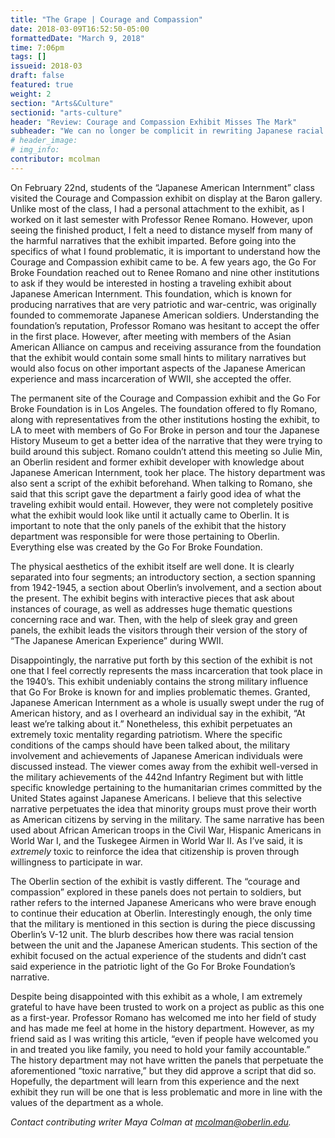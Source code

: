 ```yaml
---
title: "The Grape | Courage and Compassion"
date: 2018-03-09T16:52:50-05:00
formattedDate: "March 9, 2018"
time: 7:06pm
tags: []
issueid: 2018-03
draft: false
featured: true
weight: 2 
section: "Arts&Culture"
sectionid: "arts-culture"
header: "Review: Courage and Compassion Exhibit Misses The Mark"
subheader: "We can no longer be complicit in rewriting Japanese racial trauma"
# header_image: 
# img_info: 
contributor: mcolman
---
```


On February 22nd, students of the “Japanese American Internment” class visited the Courage and Compassion exhibit on display at the Baron gallery. Unlike most of the class, I had a personal attachment to the exhibit, as I worked on it last semester with Professor Renee Romano. However, upon seeing the finished product, I felt a need to distance myself from many of the harmful narratives that the exhibit imparted. 
Before going into the specifics of what I found problematic, it is important to understand how the Courage and Compassion exhibit came to be. A few years ago, the Go For Broke Foundation reached out to Renee Romano and nine other institutions to ask if they would be interested in hosting a traveling exhibit about Japanese American Internment. This foundation, which is known for producing narratives that are very patriotic and war-centric, was originally founded to commemorate Japanese American soldiers. Understanding the foundation’s reputation, Professor Romano was hesitant to accept the offer in the first place. However, after meeting with members of the Asian American Alliance on campus and receiving assurance from the foundation that the exhibit would contain some small hints to military narratives but would also focus on other important aspects of the Japanese American experience and mass incarceration of WWII, she accepted the offer. 

The permanent site of the Courage and Compassion exhibit and the Go For Broke Foundation is in Los Angeles. The foundation offered to fly Romano, along with representatives from the other institutions hosting the exhibit, to LA to meet with members of Go For Broke in person and tour the Japanese History Museum to get a better idea of the narrative that they were trying to build around this subject. Romano couldn’t attend this meeting so Julie Min, an Oberlin resident and former exhibit developer with knowledge about Japanese American Internment, took her place. The history department was also sent a script of the exhibit beforehand. When talking to Romano, she said that this script gave the department a fairly good idea of what the traveling exhibit would entail. However, they were not completely positive what the exhibit would look like until it actually came to Oberlin. It is important to note that the only panels of the exhibit that the history department was responsible for were those pertaining to Oberlin. Everything else was created by the Go For Broke Foundation. 

The physical aesthetics of the exhibit itself are well done. It is clearly separated into four segments; an introductory section, a section spanning from 1942-1945, a section about Oberlin’s involvement, and a section about the present. The exhibit begins with interactive pieces that ask about instances of courage, as well as addresses huge thematic questions concerning race and war. Then, with the help of sleek gray and green panels, the exhibit leads the visitors through their version of the story of “The Japanese American Experience” during WWII. 

Disappointingly,  the narrative put forth by this section of the exhibit is not one that I feel correctly represents the mass incarceration that took place in the 1940’s. This exhibit undeniably contains the strong military influence that Go For Broke is known for and implies problematic themes. Granted, Japanese American Internment as a whole is usually swept under the rug of American history, and as I overheard an individual say in the exhibit, “At least we’re talking about it.” Nonetheless, this exhibit perpetuates an extremely toxic mentality regarding patriotism. Where the specific conditions of the camps should have been talked about, the military involvement and achievements of Japanese American individuals were discussed instead. The viewer comes away from the exhibit well-versed in the military achievements of the 442nd Infantry Regiment but with little specific knowledge pertaining to the humanitarian crimes committed by the United States against Japanese Americans. I believe that this selective narrative perpetuates the idea that minority groups must prove their worth as American citizens by serving in the military. The same narrative has been used about African American troops in the Civil War, Hispanic Americans in World War I, and the Tuskegee Airmen in World War II. As I’ve said, it is *extremely* toxic to reinforce the idea that citizenship is proven through willingness to participate in war. 

The Oberlin section of the exhibit is vastly different. The “courage and compassion” explored in these panels does not pertain to soldiers, but rather refers to the interned Japanese Americans who were brave enough to continue their education at Oberlin. Interestingly enough, the only time that the military is mentioned in this section is during the piece discussing Oberlin’s V-12 unit. The blurb describes how there was racial tension between the unit and the Japanese American students. This section of the exhibit focused on the actual experience of the students and didn’t cast said experience in the patriotic light of the Go For Broke Foundation’s narrative. 

Despite being disappointed with this exhibit as a whole, I am extremely grateful to have have been trusted to work on a project as public as this one as a first-year. Professor Romano has welcomed me into her field of study and has made me feel at home in the history department. However, as my friend said as I was writing this article, “even if people have welcomed you in and treated you like family, you need to hold your family accountable.” The history department may not have written the panels that perpetuate the aforementioned “toxic narrative,” but they did approve a script that did so. Hopefully, the department will learn from this experience and the next exhibit they run will be one that is less problematic and more in line with the values of the department as a whole.  

*Contact contributing writer Maya Colman at mcolman@oberlin.edu.*
